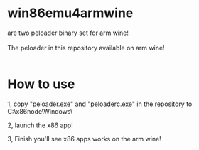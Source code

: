 # win86emu4armwine
are two peloader binary set for arm wine!<br>
<br>
The peloader in this repository available on arm wine!<br>
<br>
# How to use
1, copy "peloader.exe" and "peloaderc.exe" in the repository to C:\x86node\Windows\ <br>

2, launch the x86 app!<br>

3, Finish you'll see x86 apps works on the arm wine!<br>
